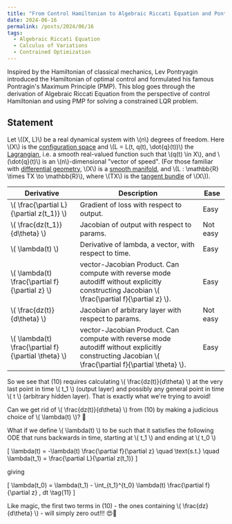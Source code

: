 ```yaml
---
title: "From Control Hamiltonian to Algebraic Riccati Equation and Pontryagin's Maximum Principle"
date: 2024-06-16
permalink: /posts/2024/06/16
tags:
  - Algebraic Riccati Equation
  - Calculus of Variations
  - Contrained Optimization
---
```

Inspired by the Hamiltonian of classical mechanics, Lev Pontryagin introduced the Hamiltonian of optimal control and formulated his famous Pontragin's Maximum Principle (PMP). This blog goes through the derivation of Algebraic Riccati Equation from the perspective of control Hamiltonian and using PMP for solving a constrained LQR problem.

## Statement
Let \\((X, L)\\) be a real dynamical system with \\(n\\) degrees of freedom. Here \\(X\\) is the [configuration space](https://en.wikipedia.org/wiki/Configuration_space) and \\(L = L(t, q(t), \dot{q}(t))\\) the [Lagrangian](https://en.wikipedia.org/wiki/Lagrangian_mechanics), i.e. a smooth real-valued function such that \\(q(t) \in X\\), and \\(\dot{q}(t)\\) is an \\(n\\)-dimensional "vector of speed". (For those familiar with [differential geometry](https://en.wikipedia.org/wiki/Differential_geometry), \\(X\\) is a [smooth manifold](https://en.wikipedia.org/wiki/Smooth_manifold), and \\(L : \mathbb{R} \times TX \to \mathbb{R}\\), where \\(TX\\) is the [tangent bundle](https://en.wikipedia.org/wiki/Tangent_bundle) of \\(X\\)).

| Derivative                           | Description                                                                 | Ease         |
|--------------------------------------|-----------------------------------------------------------------------------|--------------|
| \\( \frac{\partial L}{\partial z(t_1)} \\) | Gradient of loss with respect to output.                                      | Easy         |
| \\( \frac{dz(t_1)}{d\theta} \\)      | Jacobian of output with respect to params.                                   | Not easy     |
| \\( \lambda(t) \\)                   | Derivative of lambda, a vector, with respect to time.                         | Easy         |
| \\( \lambda(t) \frac{\partial f}{\partial z} \\) | vector-Jacobian Product. Can compute with reverse mode autodiff without explicitly constructing Jacobian \\( \frac{\partial f}{\partial z} \\). | Easy         |
| \\( \frac{dz(t)}{d\theta} \\)        | Jacobian of arbitrary layer with respect to params.                           | Not easy     |
| \\( \lambda(t) \frac{\partial f}{\partial \theta} \\) | vector-Jacobian Product. Can compute with reverse mode autodiff without explicitly constructing Jacobian \\( \frac{\partial f}{\partial \theta} \\). | Easy         |

So we see that (10) requires calculating \\( \frac{dz(t)}{d\theta} \\) at the very last point in time \\( t_1 \\) (output layer) and possibly any general point in time \\( t \\) (arbitrary hidden layer). That is exactly what we're trying to avoid!

Can we get rid of \\( \frac{dz(t)}{d\theta} \\) from (10) by making a judicious choice of \\( \lambda(t) \\)? 🧐

What if we define \\( \lambda(t) \\) to be such that it satisfies the following ODE that runs backwards in time, starting at \\( t_1 \\) and ending at \\( t_0 \\)

\[
\lambda(t) = -\lambda(t) \frac{\partial f}{\partial z} \quad \text{s.t.} \quad \lambda(t_1) = \frac{\partial L}{\partial z(t_1)}
\]

giving

\[
\lambda(t_0) = \lambda(t_1) - \int_{t_1}^{t_0} \lambda(t) \frac{\partial f}{\partial z} \, dt \tag{11}
\]

Like magic, the first two terms in (10) - the ones containing \\( \frac{dz}{d\theta} \\) - will simply zero out!!! 😍🎉
